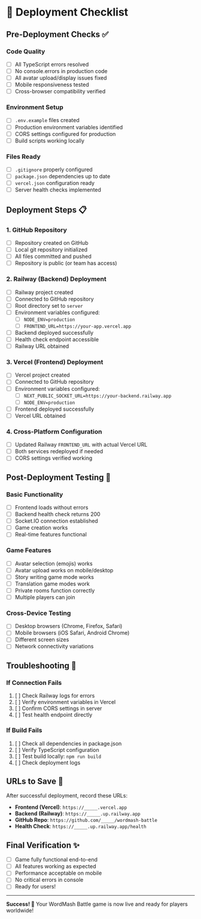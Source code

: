 # 🚀 Deployment Checklist

## Pre-Deployment Checks ✅

### Code Quality
- [ ] All TypeScript errors resolved
- [ ] No console.errors in production code
- [ ] All avatar upload/display issues fixed
- [ ] Mobile responsiveness tested
- [ ] Cross-browser compatibility verified

### Environment Setup
- [ ] `.env.example` files created
- [ ] Production environment variables identified
- [ ] CORS settings configured for production
- [ ] Build scripts working locally

### Files Ready
- [ ] `.gitignore` properly configured
- [ ] `package.json` dependencies up to date
- [ ] `vercel.json` configuration ready
- [ ] Server health checks implemented

## Deployment Steps 📋

### 1. GitHub Repository
- [ ] Repository created on GitHub
- [ ] Local git repository initialized
- [ ] All files committed and pushed
- [ ] Repository is public (or team has access)

### 2. Railway (Backend) Deployment
- [ ] Railway project created
- [ ] Connected to GitHub repository
- [ ] Root directory set to `server`
- [ ] Environment variables configured:
  - [ ] `NODE_ENV=production`
  - [ ] `FRONTEND_URL=https://your-app.vercel.app`
- [ ] Backend deployed successfully
- [ ] Health check endpoint accessible
- [ ] Railway URL obtained

### 3. Vercel (Frontend) Deployment
- [ ] Vercel project created
- [ ] Connected to GitHub repository
- [ ] Environment variables configured:
  - [ ] `NEXT_PUBLIC_SOCKET_URL=https://your-backend.railway.app`
  - [ ] `NODE_ENV=production`
- [ ] Frontend deployed successfully
- [ ] Vercel URL obtained

### 4. Cross-Platform Configuration
- [ ] Updated Railway `FRONTEND_URL` with actual Vercel URL
- [ ] Both services redeployed if needed
- [ ] CORS settings verified working

## Post-Deployment Testing 🧪

### Basic Functionality
- [ ] Frontend loads without errors
- [ ] Backend health check returns 200
- [ ] Socket.IO connection established
- [ ] Game creation works
- [ ] Real-time features functional

### Game Features
- [ ] Avatar selection (emojis) works
- [ ] Avatar upload works on mobile/desktop
- [ ] Story writing game mode works
- [ ] Translation game modes work
- [ ] Private rooms function correctly
- [ ] Multiple players can join

### Cross-Device Testing
- [ ] Desktop browsers (Chrome, Firefox, Safari)
- [ ] Mobile browsers (iOS Safari, Android Chrome)
- [ ] Different screen sizes
- [ ] Network connectivity variations

## Troubleshooting 🔧

### If Connection Fails
1. [ ] Check Railway logs for errors
2. [ ] Verify environment variables in Vercel
3. [ ] Confirm CORS settings in server
4. [ ] Test health endpoint directly

### If Build Fails
1. [ ] Check all dependencies in package.json
2. [ ] Verify TypeScript configuration
3. [ ] Test build locally: `npm run build`
4. [ ] Check deployment logs

## URLs to Save 📝

After successful deployment, record these URLs:

- **Frontend (Vercel)**: `https://_____.vercel.app`
- **Backend (Railway)**: `https://_____.up.railway.app`
- **GitHub Repo**: `https://github.com/_____/wordmash-battle`
- **Health Check**: `https://_____.up.railway.app/health`

## Final Verification ✨

- [ ] Game fully functional end-to-end
- [ ] All features working as expected
- [ ] Performance acceptable on mobile
- [ ] No critical errors in console
- [ ] Ready for users!

---

**Success! 🎉** Your WordMash Battle game is now live and ready for players worldwide!